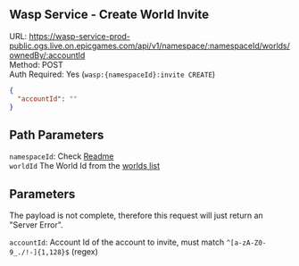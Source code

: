 ## Wasp Service - Create World Invite

URL: https://wasp-service-prod-public.ogs.live.on.epicgames.com/api/v1/namespace/:namespaceId/worlds/ownedBy/:accountId \
Method: POST \
Auth Required: Yes (`wasp:{namespaceId}:invite CREATE`)

```json
{
  "accountId": ""
}
```

## Path Parameters

`namespaceId`: Check [Readme](../../README.md) <br/>
`worldId` The World Id from the [worlds list](../AccountAccessibleWorld.md)

## Parameters

The payload is not complete, therefore this request will just return an "Server Error".

`accountId`: Account Id of the account to invite, must match `^[a-zA-Z0-9_./!-]{1,128}$` (regex)
